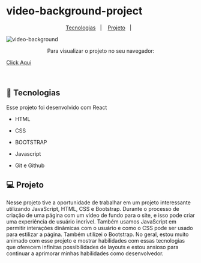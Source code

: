 # video-background-project

<p align="center">
  <a href="#-tecnologias">Tecnologias</a>&nbsp;&nbsp;&nbsp;|&nbsp;&nbsp;&nbsp;
  <a href="#-projeto">Projeto</a>&nbsp;&nbsp;&nbsp;|&nbsp;&nbsp;&nbsp;
  
![video-background](https://user-images.githubusercontent.com/50848988/235265947-afc5a86f-edb4-4fe9-a932-1d1acae8e27d.gif)


<p align="center"> Para visualizar o projeto no seu navegador:

  <a href="https://pizzaria-washiner.netlify.app/"> Click Aqui <a/>
</p>

<br>

## 🚀 Tecnologias

Esse projeto foi desenvolvido com React

- HTML

- CSS

- BOOTSTRAP

- Javascript

- Git e Github

## 💻 Projeto

Nesse projeto tive a oportunidade de trabalhar em um projeto interessante utilizando JavaScript, HTML, CSS e Bootstrap. Durante o processo de criação de uma página com um vídeo de fundo para o site, e isso pode criar uma experiência de usuário incrível. Também usamos JavaScript em permitir interações dinâmicas com o usuário e como o CSS pode ser usado para estilizar a página. Também utilizei o Bootstrap. No geral, estou muito animado com esse projeto e mostrar habilidades com essas tecnologias que oferecem infinitas possibilidades de layouts e estou ansioso para continuar a aprimorar minhas habilidades como desenvolvedor.

